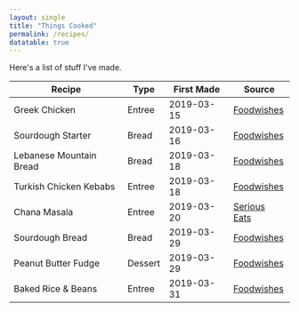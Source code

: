 ```yaml
---
layout: single
title: "Things Cooked"
permalink: /recipes/
datatable: true
---
```


Here's a list of stuff I've made.

<div class="datatable-begin"></div>

 Recipe                  | Type   | First Made | Source
 ----------------------- | ------ | ---------- | --------------------------------
 Greek Chicken           | Entree  | 2019-03-15 | [Foodwishes][greek-chicken]
 Sourdough Starter       | Bread   | 2019-03-16 | [Foodwishes][sourdough-starter]
 Lebanese Mountain Bread | Bread   | 2019-03-18 | [Foodwishes][mountain-bread]
 Turkish Chicken Kebabs  | Entree  | 2019-03-18 | [Foodwishes][turkish-kebabs]
 Chana Masala            | Entree  | 2019-03-20 | [Serious Eats][chana-masala]
 Sourdough Bread         | Bread   | 2019-03-29 | [Foodwishes][fw-sourdough-bread]
 Peanut Butter Fudge     | Dessert | 2019-03-29 | [Foodwishes][fw-pb-fudge]
 Baked Rice & Beans     | Entree  | 2019-03-31 | [Foodwishes][fw-rice-beans]

<div class="datatable-end"></div>

[greek-chicken]: https://foodwishes.blogspot.com/2015/04/greek-lemon-chicken-and-potatoes-both.html
[sourdough-starter]: https://foodwishes.blogspot.com/2017/08/sourdough-bread-part-1-lets-get-this.html
[mountain-bread]: https://foodwishes.blogspot.com/2017/07/lebanese-mountain-bread-peak-flatbread.html
[turkish-kebabs]: https://foodwishes.blogspot.com/2015/07/turkish-chicken-kebabs-expect-more.html
[chana-masala]: https://www.seriouseats.com/2016/04/best-channa-masala-chole-technique-chickpea-tomato-curry.html
[fw-sourdough-bread]: https://foodwishes.blogspot.com/2017/09/sourdough-bread-part-2-finished-loaf.html
[fw-pb-fudge]: https://foodwishes.blogspot.com/2019/10/grandmas-peanut-butter-fudge-which.html
[fw-rice-beans]: https://foodwishes.blogspot.com/2020/03/the-best-baked-rice-beans-perfect-rice.html
